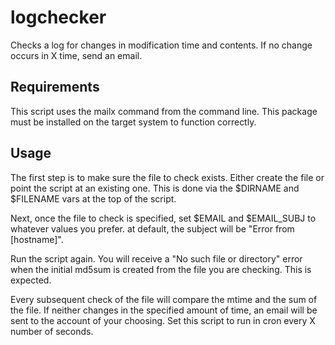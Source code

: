 # logchecker
Checks a log for changes in modification time and contents. If no change occurs in X time, send an email.

## Requirements
This script uses the mailx command from the command line. This package must be installed on the target system to function correctly.

## Usage
The first step is to make sure the file to check exists. Either create the file or point the script at an existing one. This is done via the $DIRNAME and $FILENAME vars at the top of the script.

Next, once the file to check is specified, set $EMAIL and $EMAIL_SUBJ to whatever values you prefer. at default, the subject will be "Error from [hostname]".

Run the script again. You will receive a "No such file or directory" error when the initial md5sum is created from the file you are checking. This is expected.

Every subsequent check of the file will compare the mtime and the sum of the file. If neither changes in the specified amount of time, an email will be sent to the account of your choosing. Set this script to run in cron every X number of seconds.

